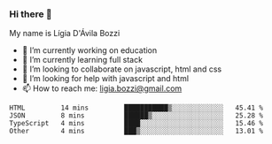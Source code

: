 ### Hi there 👋

My name is Lígia D'Ávila Bozzi

- 🔭 I’m currently working on education
- 🌱 I’m currently learning full stack
- 👯 I’m looking to collaborate on javascript, html and css
- 🤔 I’m looking for help with javascript and html
- 📫 How to reach me: ligia.bozzi@gmail.com

<!--START_SECTION:waka-->
```text
HTML         14 mins         ███████████▒░░░░░░░░░░░░░   45.41 % 
JSON         8 mins          ██████▒░░░░░░░░░░░░░░░░░░   25.28 % 
TypeScript   4 mins          ████░░░░░░░░░░░░░░░░░░░░░   15.46 % 
Other        4 mins          ███▒░░░░░░░░░░░░░░░░░░░░░   13.01 % 
```
<!--END_SECTION:waka-->

<!--
**ligiadavilabozzi/ligiadavilabozzi** is a ✨ _special_ ✨ repository because its `README.md` (this file) appears on your GitHub profile.
-->


